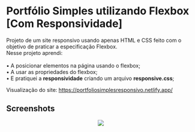 # Portfólio Simples utilizando Flexbox [Com Responsividade]

Projeto de um site responsivo usando apenas HTML e CSS feito com o objetivo de praticar a especificação Flexbox.<br>
Nesse projeto aprendi:<br><br>
• A posicionar elementos na página usando o flexbox;<br>
• A usar as propriedades do flexbox;<br>
• E pratiquei a <b>responsividade</b> criando um arquivo <b>responsive.css</b>;
<p>

Visualização do site: https://portfoliosimplesresponsivo.netlify.app/



## Screenshots

<p align="center">
  <img src="screenshot.do.projeto.png" align="center"></img>
</p>
